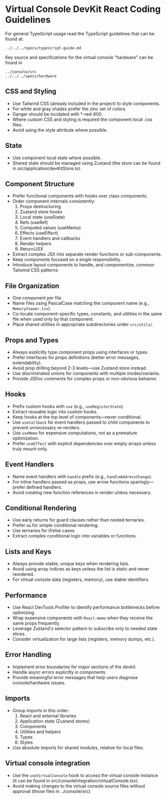 # Virtual Console DevKit React Coding Guidelines

For general TypeScript usage read the TypeScript guidelines that can be found at:

    ../../../specs/typescript-guide.md

Key source and specifications for the virtual console "hardware" can be found in

    ../console/src
    ../../../specs/hardware

## CSS and Styling

* Use Tailwind CSS (already included in the project) to style components.
* For white and gray shades prefer the zinc set of colors.
* Danger should be incidated with *-red-600.
* Where custom CSS and styling is required the component local .css files.
* Avoid using the style attribute where possible.

## State

* Use component local state where possible.
* Shared state should be managed using Zustand (the store can be found in src/application/devKitStore.ts).

## Component Structure

* Prefer functional components with hooks over class components.
* Order component internals consistently:
    1. Props destructuring
    2. Zustand store hooks
    3. Local state (useState)
    4. Refs (useRef)
    5. Computed values (useMemo)
    6. Effects (useEffect)
    7. Event handlers and callbacks
    8. Render helpers
    9. Return/JSX
* Extract complex JSX into separate render functions or sub-components.
* Keep components focused on a single responsibility.
* Introduce layout components to handle, and componentize, common Tailwind CSS patterns

## File Organization

* One component per file.
* Name files using PascalCase matching the component name (e.g., `MemoryViewer.tsx`).
* Co-locate component-specific types, constants, and utilities in the same file when used only by that component.
* Place shared utilities in appropriate subdirectories under `src/utils/`.

## Props and Types

* Always explicitly type component props using interfaces or types.
* Prefer interfaces for props definitions (better error messages, extendability).
* Avoid prop drilling beyond 2-3 levels—use Zustand store instead.
* Use discriminated unions for components with multiple modes/variants.
* Provide JSDoc comments for complex props or non-obvious behavior.

## Hooks

* Prefix custom hooks with `use` (e.g., `useRegisterState`).
* Extract reusable logic into custom hooks.
* Keep hooks at the top level of components—never conditional.
* Use `useCallback` for event handlers passed to child components to prevent unnecessary re-renders.
* Use `useMemo` for expensive computations, not as a premature optimization.
* Prefer `useEffect` with explicit dependencies over empty arrays unless truly mount-only.

## Event Handlers

* Name event handlers with `handle` prefix (e.g., `handleAddressChange`).
* For inline handlers passed as props, use arrow functions sparingly—prefer defined handlers.
* Avoid creating new function references in render unless necessary.

## Conditional Rendering

* Use early returns for guard clauses rather than nested ternaries.
* Prefer `&&` for simple conditional rendering.
* Use ternaries for if/else cases.
* Extract complex conditional logic into variables or functions.

## Lists and Keys

* Always provide stable, unique keys when rendering lists.
* Avoid using array indices as keys unless the list is static and never reordered.
* For virtual console data (registers, memory), use stable identifiers.

## Performance

* Use React DevTools Profiler to identify performance bottlenecks before optimizing.
* Wrap expensive components with `React.memo` when they receive the same props frequently.
* Leverage Zustand's selector pattern to subscribe only to needed state slices.
* Consider virtualization for large lists (registers, memory dumps, etc.).

## Error Handling

* Implement error boundaries for major sections of the devkit.
* Handle async errors explicitly in components.
* Provide meaningful error messages that help users diagnose console/hardware issues.

## Imports

* Group imports in this order:
    1. React and external libraries
    2. Application state (Zustand stores)
    3. Components
    4. Utilities and helpers
    5. Types
    6. Styles
* Use absolute imports for shared modules, relative for local files.

## Virtual console integration

* Use the `useVirtualConsole` hook to access the virtual console instance (it can be found in src/consoleIntegration/virtualConsole.tsx).
* Avoid making changes to the virtual console source files without approval (those files in ../console/src)
